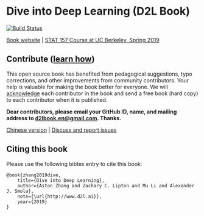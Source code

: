 # Dive into Deep Learning (D2L Book)

[![Build Status](http://ci.diveintodeeplearning.org/job/en/job/master/badge/icon)](http://ci.diveintodeeplearning.org/job/en/job/master/)

[Book website](http://en.diveintodeeplearning.org/) | [STAT 157 Course at UC Berkeley, Spring 2019](http://courses.d2l.ai/berkeley-stat-157/index.html)


## Contribute ([learn how](http://en.diveintodeeplearning.org/chapter_appendix/how-to-contribute.html))

This open source book has benefited from pedagogical suggestions, typo corrections, and other improvements from community contributors. Your help is valuable for making the book better for everyone. We will [acknowledge](https://www.d2l.ai/chapter_preface/preface.html#Acknowledgments) each contributor in the book and send a free book (hard copy) to each contributor when it is published. 

**Dear contributors, please email your GitHub ID, name, and mailing address to d2lbook.en@gmail.com. Thanks.**

[Chinese version](https://github.com/d2l-ai/d2l-zh) | [Discuss and report issues](https://discuss.mxnet.io/)


## Citing this book

Please use the following bibtex entry to cite this book:

```
@book{zhang2019dive,
    title={Dive into Deep Learning},
    author={Aston Zhang and Zachary C. Lipton and Mu Li and Alexander J. Smola},
    note={\url{http://www.d2l.ai}},
    year={2019}
}
```
